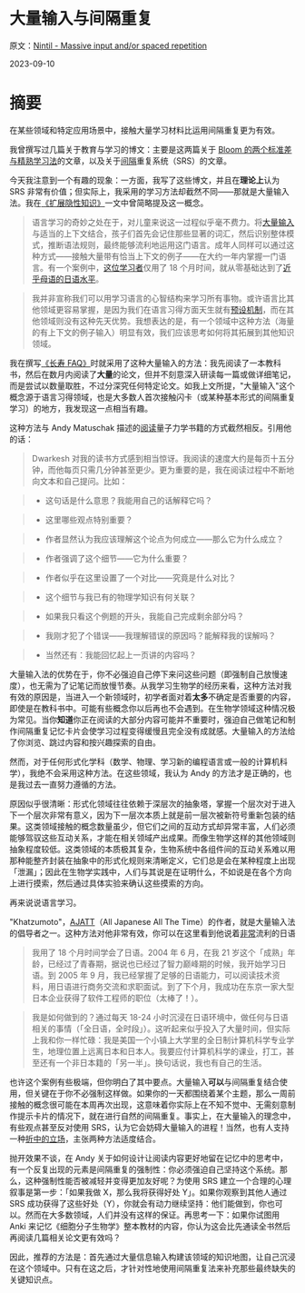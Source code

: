 # 大量输入与间隔重复

原文：[Nintil - Massive input and/or spaced repetition](https://nintil.com/massive-input-spaced-repetition)

2023-09-10

# 摘要

在某些领域和特定应用场景中，接触大量学习材料比运用间隔重复更为有效。

我曾撰写过几篇关于教育与学习的博文：主要是这两篇关于 [Bloom 的两个标准差与精熟学习法](https://nintil.com/bloom-sigma/)的文章，以及关于[间隔](https://nintil.com/what-should-you-memorize/)重复系统（SRS）的文章。

今天我注意到一个有趣的现象：一方面，我写了这些博文，并且在**理论上**认为 SRS 非常有价值；但实际上，我采用的学习方法却截然不同——那就是大量输入法。我在[《扩展隐性知识》](https://nintil.com/scaling-tacit-knowledge/)一文中曾简略提及这一概念。

> 语言学习的奇妙之处在于，对儿童来说这一过程似乎毫不费力。将[大量输入](https://www.youtube.com/watch?v=NiTsduRreug)与适当的上下文结合，孩子们首先会记住那些显著的词汇，然后识别整体模式，推断语法规则，最终能够流利地运用这门语言。成年人同样可以通过这种方式——接触大量带有恰当上下文的例子——在大约一年内掌握一门语言。有一个案例中，[这位学习者](http://www.alljapaneseallthetime.com/blog/pure-pwnage-how-fluent-was-i-after-18-months/)仅用了 18 个月时间，就从零基础达到了[近乎母语的日语水平](https://www.youtube.com/watch?v=3qWqIo1FR-8)。

>

> 我并非宣称我们可以用学习语言的心智结构来学习所有事物。或许语言比其他领域更容易掌握，是因为我们在语言习得方面天生就有[预设机制](https://en.wikipedia.org/wiki/The_Language_Instinct)，而在其他领域则没有这种先天优势。我想表达的是，有一个领域中这种方法（海量的有上下文的例子输入）明显有效，我们应该思考如何将其拓展到其他知识领域。

我在撰写[《长寿 FAQ》](https://nintil.com/longevity-making-of/)时就采用了这种大量输入的方法：我先阅读了一本教科书，然后在数月内阅读了**大量**的论文，但并不刻意深入研读每一篇或做详细笔记，而是尝试以数量取胜，不过分深究任何特定论文。如我上文所提，"大量输入"这个概念源于语言习得领域，也是大多数人首次接触闪卡（或某种基本形式的间隔重复学习）的地方，我发现这一点相当有趣。

这种方法与 Andy Matuschak 描述的[阅读](https://www.patreon.com/posts/reading-and-85345515)量子力学书籍的方式截然相反。引用他的话：

> Dwarkesh 对我的读书方式感到相当惊讶。我阅读的速度大约是每页十五分钟，而他每页只需几分钟甚至更少。更为重要的是，我在阅读过程中不断地向文本和自己提问。比如：

>

> - 这句话是什么意思？我能用自己的话解释它吗？

> - 这里哪些观点特别重要？

> - 作者显然认为我应该理解这个论点为何成立——那么它为什么成立？

> - 作者强调了这个细节——它为什么重要？

> - 作者似乎在这里设置了一个对比——究竟是什么对比？

> - 这个细节与我已有的物理学知识有何关联？

> - 如果我只看这个例题的开头，我能自己完成剩余部分吗？

> - 我刚才犯了个错误——我理解错误的原因吗？能解释我的误解吗？

> - 当然还有：我能回忆起上一页讲的内容吗？

大量输入法的优势在于，你不必强迫自己停下来问这些问题（即强制自己放慢速度），也无需为了记笔记而放慢节奏。从我学习生物学的经历来看，这种方法对我有效的原因是，当进入一个新领域时，初学者面对着**太多**不确定是否重要的内容，即使是在教科书中。可能有些概念你以后再也不会遇到。在生物学领域这种情况极为常见。当你**知道**你正在阅读的大部分内容可能并不重要时，强迫自己做笔记和制作间隔重复记忆卡片会使学习过程变得缓慢且完全没有成就感。大量输入的方法给了你浏览、跳过内容和按兴趣探索的自由。

然而，对于任何形式化学科（数学、物理、学习新的编程语言或一般的计算机科学），我绝不会采用这种方法。在这些领域，我认为 Andy 的方法才是正确的，也是我过去一直努力遵循的方法。

原因似乎很清晰：形式化领域往往依赖于深层次的抽象塔，掌握一个层次对于进入下一个层次非常有意义，因为下一层次本质上就是前一层次被新符号重新包装的结果。这类领域接触的概念数量虽少，但它们之间的互动方式却异常丰富，人们必须能够驾驭这些互动关系，才能在相关领域产出成果。而像生物学这样的其他领域则抽象程度较低。这类领域的本质极其复杂，生物系统中各组件间的互动关系难以用那种能整齐封装在抽象中的形式化规则来清晰定义，它们总是会在某种程度上出现「泄漏」；因此在生物学实践中，人们与其说是在证明什么，不如说是在各个方向上进行摸索，然后通过具体实验来确认这些摸索的方向。

再来说说语言学习。

"Khatzumoto"，[AJATT](http://www.alljapaneseallthetime.com/)（All Japanese All The Time）的作者，就是大量输入法的倡导者之一。这种方法对他非常有效，你可以在这里看到他说着[非常](https://www.youtube.com/watch?v=ejRkuX1RGf4)流利的日语

> 我用了 18 个月时间学会了日语。2004 年 6 月，在我 21 岁这个「成熟」年龄，已经过了青春期，据说也已经过了智力巅峰期的时候，我开始学习日语。到 2005 年 9 月，我已经掌握了足够的日语能力，可以阅读技术资料，用日语进行商务交流和求职面试。到了下个月，我成功在东京一家大型日本企业获得了软件工程师的职位（太棒了！）。

>

> 我是如何做到的？通过每天 18-24 小时沉浸在日语环境中，做任何与日语相关的事情（「全日语，全时段」）。这听起来似乎投入了大量时间，但实际上我和你一样忙碌：我是美国一个小镇上大学里的全日制计算机科学专业学生，地理位置上远离日本和日本人。我要应付计算机科学的课业，打工，甚至还有一个非日本籍的「另一半」。换句话说，我也有自己的生活。

也许这个案例有些极端，但你明白了其中要点。大量输入**可以**与间隔重复结合使用，但关键在于你不必强制这样做。如果你的一天都围绕着某个主题，那么一周前接触的概念很可能在本周再次出现，这意味着你实际上在不知不觉中、无需刻意制作提示卡片的情况下，就在进行自然的间隔重复。事实上，在大量输入的理念中，有些观点甚至反对使用 SRS，认为它会妨碍大量输入的进程！当然，也有人支持一种[折中的立场](https://learnjapaneseonline.info/2018/06/25/massive-input-vs-srs-the-inverse-ratio-effect/)，主张两种方法适度结合。

抛开效果不谈，在 Andy 关于如何设计让阅读内容更好地留在记忆中的思考中，有一个反复出现的元素是间隔重复的强制性：你必须强迫自己坚持这个系统。那么，这种强制性能否被减轻并变得更加友好呢？为使用 SRS 建立一个合理的心理叙事是第一步：「如果我做 X，那么我将获得好处 Y」。如果你观察到其他人通过 SRS 成功获得了这些好处（Y），你就会有动力继续坚持：他们能做到，你也可以。然而在大多数领域，人们并没有这样的保证。再思考一下：如果你试图用 Anki 来记忆《细胞分子生物学》整本教材的内容，你认为这会比先通读全书然后再阅读几篇相关论文更有效吗？

因此，推荐的方法是：首先通过大量信息输入构建该领域的知识地图，让自己沉浸在这个领域中。只有在这之后，才针对性地使用间隔重复法来补充那些最终缺失的关键知识点。